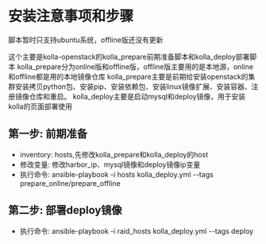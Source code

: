 安装注意事项和步骤
================
脚本暂时只支持ubuntu系统，offline版还没有更新

这个主要是kolla-openstack的kolla_prepare前期准备脚本和kolla_deploy部署脚本
kolla_prepare分为online版和offline版，offline版主要用的是本地源，online和offline都是用的本地镜像仓库
kolla_prepare主要是前期给安装openstack的集群安装拷贝python包、安装pip、安装依赖包、安装linux镜像扩展、安装容器、注册镜像仓库和重启。
kolla_deploy主要是启动mysql和deploy镜像，用于安装kolla的页面部署使用

第一步: 前期准备
-----------------

* inventory: hosts,先修改kolla_prepare和kolla_deploy的host
* 修改变量: 修改harbor_ip、mysql镜像和deploy镜像ip变量
* 执行命令: ansible-playbook -i hosts kolla_deploy.yml --tags prepare_online/prepare_offline


第二步: 部署deploy镜像
----------------
* 执行命令: ansible-playbook -i raid_hosts kolla_deploy.yml --tags deploy


